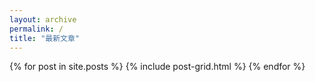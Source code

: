 ```yaml
---
layout: archive
permalink: /
title: "最新文章"
---
```


<div class="tiles">
{% for post in site.posts %}
	{% include post-grid.html %}
{% endfor %}
</div><!-- /.tiles -->